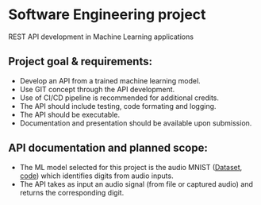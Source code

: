 # Software Engineering project 
REST API development in Machine Learning applications

## Project goal & requirements:  
- Develop an API from a trained machine learning model.  
- Use GIT concept through the API development.   
- Use of CI/CD pipeline is recommended for additional credits.  
- The API should include testing, code formating and logging.  
- The API should be executable.  
- Documentation and presentation should be available upon submission.   

## API documentation and planned scope:  
- The ML model selected for this project is the audio MNIST ([Dataset](https://www.kaggle.com/sripaadsrinivasan/audio-mnist), [code](https://colab.research.google.com/github/AdvancedNLP/audio_mnist/blob/exercise/audio_mnist_tcn.ipynb)) which identifies digits from audio inputs.  
- The API takes as input an audio signal (from file or captured audio) and returns the corresponding digit.  
 


